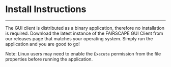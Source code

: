 # Install Instructions

---

The GUI client is distributed as a binary application, therefore no installation is required. Download the latest instance of the FAIRSCAPE GUI Client from our releases page that matches your operating system. Simply run the application and you are good to go!

Note: Linux users may need to enable the `Execute` permission from the file properties before running the application.
